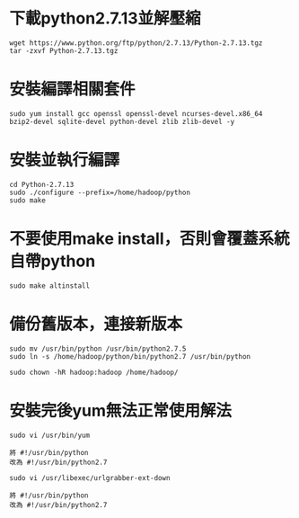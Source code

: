 # 下載python2.7.13並解壓縮
```
wget https://www.python.org/ftp/python/2.7.13/Python-2.7.13.tgz
tar -zxvf Python-2.7.13.tgz
```
# 安裝編譯相關套件
```
sudo yum install gcc openssl openssl-devel ncurses-devel.x86_64  bzip2-devel sqlite-devel python-devel zlib zlib-devel -y
```
# 安裝並執行編譯
```
cd Python-2.7.13
sudo ./configure --prefix=/home/hadoop/python
sudo make
````
# 不要使用make install，否則會覆蓋系統自帶python
```
sudo make altinstall
```
# 備份舊版本，連接新版本
```
sudo mv /usr/bin/python /usr/bin/python2.7.5
sudo ln -s /home/hadoop/python/bin/python2.7 /usr/bin/python

sudo chown -hR hadoop:hadoop /home/hadoop/
```

# 安裝完後yum無法正常使用解法
```
sudo vi /usr/bin/yum

將 #!/usr/bin/python
改為 #!/usr/bin/python2.7
```
```
sudo vi /usr/libexec/urlgrabber-ext-down

將 #!/usr/bin/python
改為 #!/usr/bin/python2.7
```
